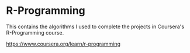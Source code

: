 # R-Programming

This contains the algorithms I used to complete the projects in Coursera's R-Programming course.

https://www.coursera.org/learn/r-programming
